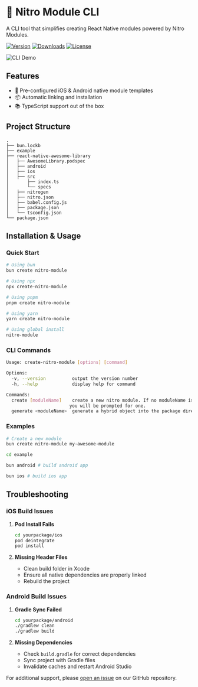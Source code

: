 # 🚀 Nitro Module CLI

A CLI tool that simplifies creating React Native modules powered by Nitro Modules.

[![Version](https://img.shields.io/npm/v/create-nitro-module.svg)](https://www.npmjs.com/package/create-nitro-module)
[![Downloads](https://img.shields.io/npm/dm/create-nitro-module.svg)](https://www.npmjs.com/package/create-nitro-module)
[![License](https://img.shields.io/npm/l/create-nitro-module.svg)](LICENSE)

![CLI Demo](https://raw.githubusercontent.com/patrickkabwe/nitro-cli/refs/heads/main/assets/nitro-module-cli.gif)

## Features

- 📱 Pre-configured iOS & Android native module templates
- 📦 Automatic linking and installation
- 📚 TypeScript support out of the box

## Project Structure

```
.
├── bun.lockb
├── example
├── react-native-awesome-library
│   ├── AwesomeLibrary.podspec
│   ├── android
│   ├── ios
│   ├── src
│       ├── index.ts
│       └── specs
│   ├── nitrogen
│   ├── nitro.json
│   ├── babel.config.js
│   ├── package.json
│   └── tsconfig.json
└── package.json
```

## Installation & Usage

### Quick Start
```bash
# Using bun
bun create nitro-module

# Using npx
npx create-nitro-module

# Using pnpm
pnpm create nitro-module

# Using yarn
yarn create nitro-module

# Using global install
nitro-module
```

### CLI Commands
```bash
Usage: create-nitro-module [options] [command]

Options:
  -v, --version          output the version number
  -h, --help             display help for command

Commands:
  create [moduleName]    create a new nitro module. If no moduleName is provided, 
                        you will be prompted for one.
  generate <moduleName>  generate a hybrid object into the package directory
```

### Examples
```bash
# Create a new module
bun create nitro-module my-awesome-module

cd example

bun android # build android app

bun ios # build ios app
```

## Troubleshooting

### iOS Build Issues
1. **Pod Install Fails**
   ```bash
   cd yourpackage/ios
   pod deintegrate
   pod install
   ```

2. **Missing Header Files**
   - Clean build folder in Xcode
   - Ensure all native dependencies are properly linked
   - Rebuild the project

### Android Build Issues
1. **Gradle Sync Failed**
   ```bash
   cd yourpackage/android
   ./gradlew clean
   ./gradlew build
   ```

2. **Missing Dependencies**
   - Check `build.gradle` for correct dependencies
   - Sync project with Gradle files
   - Invalidate caches and restart Android Studio


For additional support, please [open an issue](https://github.com/patrickkabwe/nitro-module-cli/issues) on our GitHub repository.